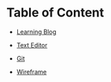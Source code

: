 # Table of Content

- [Learning Blog](LearningBlog.md)

- [Text Editor](TextEditor.md)

- [Git](Git.md)

- [Wireframe](./Wireframe.md)
